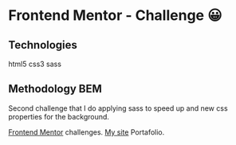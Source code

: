 # Frontend Mentor - Challenge 😀

## Technologies
html5
css3
sass 

## Methodology BEM 

Second challenge that I do applying sass to speed up and new css properties for the background.

[Frontend Mentor](https://www.frontendmentor.io) challenges.
[My site](https://www.volyauxui.cl) Portafolio.

